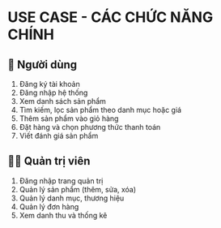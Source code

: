 # USE CASE - CÁC CHỨC NĂNG CHÍNH

## 👤 Người dùng
1. Đăng ký tài khoản
2. Đăng nhập hệ thống
3. Xem danh sách sản phẩm
4. Tìm kiếm, lọc sản phẩm theo danh mục hoặc giá
5. Thêm sản phẩm vào giỏ hàng
6. Đặt hàng và chọn phương thức thanh toán
7. Viết đánh giá sản phẩm

## 🧑‍💼 Quản trị viên
1. Đăng nhập trang quản trị
2. Quản lý sản phẩm (thêm, sửa, xóa)
3. Quản lý danh mục, thương hiệu
4. Quản lý đơn hàng
5. Xem danh thu và thống kê
